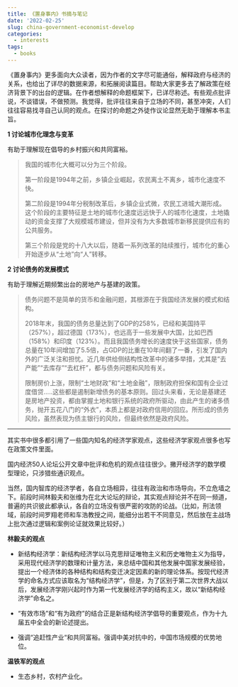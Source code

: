 ```yaml
---
title: 《置身事内》书摘与笔记
date: '2022-02-25'
slug: china-government-economist-develop
categories:
  - interests
tags:
  - books
---
```


《置身事内》更多面向大众读者，因为作者的文字尽可能通俗，解释政府与经济的关系，也给出了详尽的数据来源，和拓展阅读篇目。帮助大家更多去了解政策在经济背景下的出台的逻辑。在作者想解释的命题框架下，已详尽称述。有些观点批评说，不谈错误，不做预测。我觉得，批评往往来自于立场的不同，甚至冲突，人们往往容易找寻自己认同的观点。在探讨的命题之外徒作议论显然无助于理解本书主旨。

**1 讨论城市化理念与变革**

有助于理解现在倡导的乡村振兴和共同富裕。

> 我国的城市化大概可以分为三个阶段。
>
> 第一阶段是1994年之前，乡镇企业崛起，农民离土不离乡，城市化速度不快。
>
> 第二阶段是1994年分税制改革后，乡镇企业式微，农民工进城大潮形成。这个阶段的主要特征是土地的城市化速度远远快于人的城市化速度，土地撬动的资金支撑了大规模城市建设，但并没有为大多数城市新移民提供应有的公共服务。
>
> 第三个阶段是党的十八大以后，随着一系列改革的陆续推行，城市化的重心开始逐步从“土地”向“人”转移。

**2 讨论债务的发展模式**

有助于理解近期频繁出台的房地产与基建的政策。

> 债务问题不是简单的货币和金融问题，其根源在于我国经济发展的模式和结构。
>
> 2018年末，我国的债务总量达到了GDP的258%，已经和美国持平（257%），超过德国（173%），也远高于一些发展中大国，比如巴西（158%）和印度（123%）。而且我国债务增长的速度快于这些国家，债务总量在10年间增加了5.5倍，占GDP的比重在10年间翻了一番，引发了国内外的广泛关注和担忧。近几年供给侧结构性改革中的诸多举措，尤其是“去产能”“去库存”“去杠杆”，都与债务问题和风险有关。
>
> 限制房价上涨，限制“土地财政”和“土地金融”，限制政府担保和国有企业过度借贷.....这些都是遏制新增债务的基本原则。回过头来看，无论是基建还是房地产投资，都由掌握土地和银行系统的政府所驱动，由此产生的诸多债务，抛开五花八门的“外衣”，本质上都是对政府信用的回应。所形成的债务风险，虽然表现为债主银行的风险，但最终依然是政府风险。


---


其实书中很多都引用了一些国内知名的经济学家观点，这些经济学家观点很多也写在政策文件里面。

国内经济50人论坛公开文章中批评和危机的观点往往很少。撇开经济学的数学模型理论，只涉猎些通识观点。

当然，国内智库的经济学者，各自立场相异，往往有政治和市场导向，不立危墙之下。前段时间林毅夫和张维为在北大论坛的辩论，其实观点辩论并不在同一频道，普遍的共识彼此都承认，各自的立场没有很严密的攻防的论战。（比如，刑法领域，前段时间罗翔老师和车浩教授之间，能细分出若干不同意见，然后放在主战场上批次通过逻辑和案例论证就效果比较好。）

**林毅夫的观点**

-   新结构经济学：新结构经济学以马克思辩证唯物主义和历史唯物主义为指导，采用现代经济学的数理和计量方法，来总结中国和其他发展中国家发展经验，提出一个经济体的各种结构和结构变迁决定因素的新的理论体系。按现代经济学的命名方式应该取名为“结构经济学”，但是，为了区别于第二次世界大战以后，发展经济学刚兴起时作为第一代发展经济学的结构主义，故以“新结构经济学”命名之。
    
-   “有效市场”和“有为政府”的结合正是新结构经济学倡导的重要观点，作为十九届五中全会的新论述提出。
    
-   强调“追赶性产业“和共同富裕。强调中美对抗中的，中国市场规模的优势地位。

**温铁军的观点**

-   生态乡村，农村产业化。
    